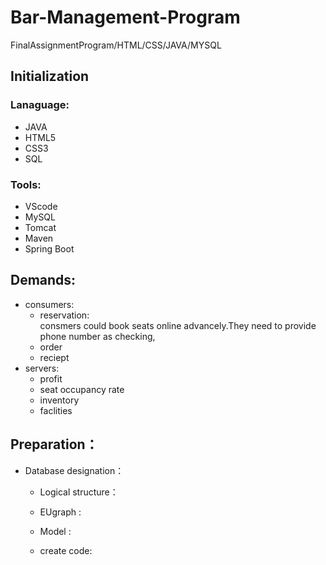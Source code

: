 # Bar-Management-Program
FinalAssignmentProgram/HTML/CSS/JAVA/MYSQL
## Initialization
### Lanaguage:
   * JAVA 
   * HTML5
   * CSS3 
   * SQL 
### Tools:
   * VScode
   * MySQL 
   * Tomcat
   * Maven 
   * Spring Boot
## Demands:  
+ consumers:  
    + reservation:<br>
    consmers could book seats online advancely.They need to provide phone number as checking,
    + order
    + reciept  
+ servers:
    + profit
    + seat occupancy rate
    + inventory
    + faclities
   
## Preparation：  
+ Database designation：  
    + Logical structure：
        
    + EUgraph :
    + Model :
    + create code:
